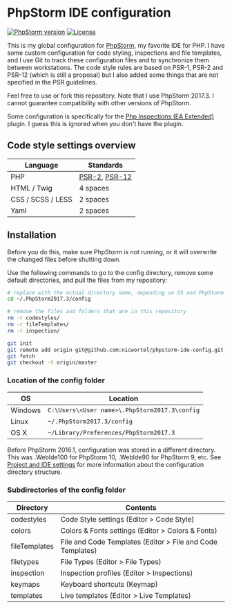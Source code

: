 # PhpStorm IDE configuration

[![PhpStorm version](https://img.shields.io/badge/PhpStorm-2017.3-brightgreen.svg)](https://www.jetbrains.com/phpstorm/)
[![License](https://img.shields.io/github/license/nicwortel/phpstorm-ide-config.svg)](https://github.com/nicwortel/phpstorm-ide-config/blob/master/LICENSE.txt)

This is my global configuration for [PhpStorm](https://www.jetbrains.com/phpstorm/), my favorite IDE for PHP. I have some custom configuration for code styling, inspections and file templates, and I use
Git to track these configuration files and to synchronize them between workstations. The code style rules are based on PSR-1, PSR-2 and PSR-12 (which is still a proposal) but I also added some things that are not specified in the PSR guidelines.

Feel free to use or fork this repository. Note that I use PhpStorm 2017.3. I cannot guarantee compatibility with other versions of PhpStorm.

Some configuration is specifically for the [Php Inspections (EA Extended)](https://github.com/kalessil/phpinspectionsea) plugin. I guess this is ignored when you don't have the plugin.

## Code style settings overview

Language          | Standards
------------------|---------
PHP               | [PSR-2](http://www.php-fig.org/psr/psr-2/), [PSR-12](https://github.com/php-fig/fig-standards/blob/master/proposed/extended-coding-style-guide.md)
HTML / Twig       | 4 spaces
CSS / SCSS / LESS | 2 spaces
Yaml              | 2 spaces

## Installation

Before you do this, make sure PhpStorm is not running, or it will overwrite the changed files before shutting down.

Use the following commands to go to the config directory, remove some default directories, and pull the files from my repository:

```bash
# replace with the actual directory name, depending on OS and PhpStorm version (see below).
cd ~/.PhpStorm2017.3/config

# remove the files and folders that are in this repository
rm -r codestyles/
rm -r fileTemplates/
rm -r inspection/

git init
git remote add origin git@github.com:nicwortel/phpstorm-ide-config.git
git fetch
git checkout -t origin/master
```

### Location of the config folder

OS | Location
---|---------
Windows | `C:\Users\<User name>\.PhpStorm2017.3\config`
Linux | `~/.PhpStorm2017.3/config`
OS X | `~/Library/Preferences/PhpStorm2017.3`

Before PhpStorm 2016.1, configuration was stored in a different directory. This was .WebIde100 for PhpStorm 10, .WebIde90 for PhpStorm 9, etc. See [Project and IDE settings](https://www.jetbrains.com/phpstorm/help/project-and-ide-settings.html#d739736e149) for more information about the configuration directory structure.

### Subdirectories of the config folder

Directory | Contents
----------|---------
codestyles | Code Style settings (Editor > Code Style)
colors | Colors & Fonts settings (Editor > Colors & Fonts)
fileTemplates | File and Code Templates (Editor > File and Code Templates)
filetypes | File Types (Editor > File Types)
inspection | Inspection profiles (Editor > Inspections)
keymaps | Keyboard shortcuts (Keymap)
templates | Live templates (Editor > Live Templates)
